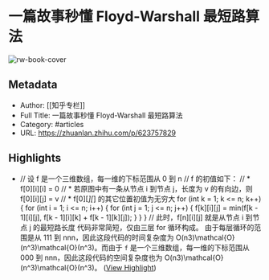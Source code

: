 # 一篇故事秒懂 Floyd-Warshall 最短路算法

![rw-book-cover](https://pic1.zhimg.com/v2-2117ab86c9610a1237ac05f77f5b123b_720w.jpg?source=172ae18b)

## Metadata
- Author: [[知乎专栏]]
- Full Title: 一篇故事秒懂 Floyd-Warshall 最短路算法
- Category: #articles
- URL: https://zhuanlan.zhihu.com/p/623757829

## Highlights
- // 设 f 是一个三维数组，每一维的下标范围从 0 到 n
  // f 的初值如下：
  // * f[0][i][i] = 0
  // * 若原图中有一条从节点 i 到节点 j，长度为 v 的有向边，则 f[0][i][j] = v
  // * f[0][*][*] 的其它位置初值为无穷大
  for (int k = 1; k <= n; k++) {
  for (int i = 1; i <= n; i++) {
  for (int j = 1; j <= n; j++) {
  f[k][i][j] = min(f[k - 1][i][j], f[k - 1][i][k] + f[k - 1][k][j]);
  }
  }
  }
  // 此时，f[n][i][j] 就是从节点 i 到节点 j 的最短路长度
  代码非常简短，仅由三层 for 循环构成。
  由于每层循环的范围是从 111 到 nnn，因此这段代码的时间复杂度为 O(n3)\mathcal{O}(n^3)\mathcal{O}(n^3)。而由于 `f` 是一个三维数组，每一维的下标范围从 000 到 nnn，因此这段代码的空间复杂度也为 O(n3)\mathcal{O}(n^3)\mathcal{O}(n^3)。 ([View Highlight](https://read.readwise.io/read/01gz8avxh16yzw8dr26frc6ttj))
